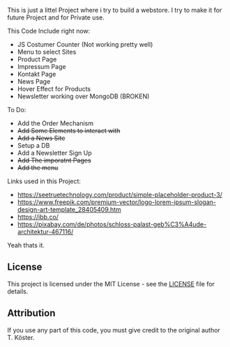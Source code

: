 This is just a littel Project where i try to build a webstore.
I try to make it for future Project and for Private use.

This Code Include right now:
- JS Costumer Counter (Not working pretty well)
- Menu to select Sites 
- Product Page 
- Impressum Page
- Kontakt Page 
- News Page 
- Hover Effect for Products 
- Newsletter working over MongoDB (BROKEN) 

To Do:
- Add the Order Mechanism  
- ~~Add Some Elements to interact with~~
- ~~Add a News Site~~ 
- Setup a DB
- Add a Newsletter Sign Up
- ~~Add The imporatnt Pages~~
- ~~Add the menu~~ 

Links used in this Project:
- https://seetruetechnology.com/product/simple-placeholder-product-3/
- https://www.freepik.com/premium-vector/logo-lorem-ipsum-slogan-design-art-template_28405409.htm
- https://ibb.co/
- https://pixabay.com/de/photos/schloss-palast-geb%C3%A4ude-architektur-467116/ 

Yeah thats it.

## License
This project is licensed under the MIT License - see the [LICENSE](licence.md) file for details.

## Attribution
If you use any part of this code, you must give credit to the original author T. Köster.